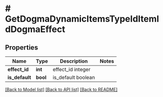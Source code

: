 # # GetDogmaDynamicItemsTypeIdItemIdDogmaEffect

## Properties

Name | Type | Description | Notes
------------ | ------------- | ------------- | -------------
**effect_id** | **int** | effect_id integer |
**is_default** | **bool** | is_default boolean |

[[Back to Model list]](../../README.md#models) [[Back to API list]](../../README.md#endpoints) [[Back to README]](../../README.md)
